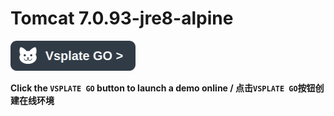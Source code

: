 # Tomcat 7.0.93-jre8-alpine

<a href="https://www.vsplate.com/?docker-compose=https://github.com/vsplate/dcenvs/tomcat/7.0.93-jre8-alpine"><img alt="VSPLATE GO" src="https://raw.githubusercontent.com/vsplate/images/master/vsgo_btn.png" width="200px"></a>

**Click the `VSPLATE GO` button to launch a demo online / 点击`VSPLATE GO`按钮创建在线环境**
